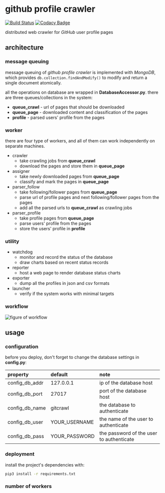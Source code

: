 # github profile crawler

[![Build Status](https://travis-ci.org/vejuhust/github-profile-crawler.svg?branch=master)](https://travis-ci.org/vejuhust/github-profile-crawler)
[![Codacy Badge](https://www.codacy.com/project/badge/7cf40af8475b45c5b95cfe1b69f49634)](https://www.codacy.com/app/vejuhust/github-profile-crawler)

distributed web crawler for *GitHub* user profile pages


## architecture

### message queuing

message queuing of *github profile crawler* is implemented with *MongoDB*, which provides `db.collection.findAndModify()` to modify and return a single document atomically.

all the operations on database are wrapped in **DatabaseAccessor.py**. there are three queues/collections in the system:

* **queue_crawl** - url of pages that should be downloaded
* **queue_page** - downloaded content and classification of the pages
* **profile** - parsed users' profile from the pages


### worker

there are four type of workers, and all of them can work independently on separate machines.

* crawler
    - take crawling jobs from **queue_crawl**
    - download the pages and store them in **queue_page**
* assigner
    - take newly downloaded pages from **queue_page**
    - classify and mark the pages in **queue_page**
* parser_follow
    - take following/follower pages from **queue_page**
    - parse url of profile pages and next following/follower pages from the pages
    - add all the parsed urls to **queue_crawl** as crawling jobs
* parser_profile
    - take profile pages from **queue_page**
    - parse users' profile from the pages
    - store the users' profile in **profile**


### utility

* watchdog
    - monitor and record the status of the database
    - draw charts based on recent status records
* reporter
    - host a web page to render database status charts
* exporter
    - dump all the profiles in json and csv formats
* launcher
    - verify if the system works with minimal targets 


### workflow

![figure of workflow](https://cloud.githubusercontent.com/assets/2491781/6884681/78b668c2-d62f-11e4-8a3f-731455edd08b.png)



## usage

### configuration

before you deploy, don't forget to change the database settings in **config.py**:

| property | default | note |
| :---- | :---- | :---- |
| config_db_addr | 127.0.0.1 | ip of the database host |
| config_db_port | 27017 | port of the database host  |
| config_db_name | gitcrawl | the database to authenticate |
| config_db_user | YOUR_USERNAME | the name of the user to authenticate |
| config_db_pass | YOUR_PASSWORD | the password of the user to authenticate |


### deployment

install the project's dependencies with:
```bash
pip3 install -r requirements.txt
```


### number of workers

